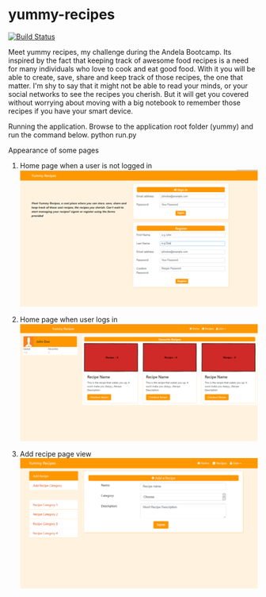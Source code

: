 # yummy-recipes
[![Build Status](https://travis-ci.org/dennisja/yummy-recipes.svg?branch=create_user)](https://travis-ci.org/dennisja/yummy-recipes)

Meet yummy recipes, my challenge during the Andela Bootcamp. Its inspired by the fact that keeping track of awesome food recipes is a need for many individuals who love to cook and eat good food. With it you will be able to create, save, share and keep track of those recipes, the one that matter. I'm shy to say that it might not be able to read your minds, or your social networks to see the recipes you cherish. But it will get you covered without worrying about moving with a big notebook to remember those recipes if you have your smart device.

Running the application.
Browse to the application root folder (yummy) and run the command below.
python run.py

Appearance of some pages
1. Home page when a user is not logged in
![Home Page when logged out](https://github.com/dennisja/yummy-recipes/blob/master/Designs/finished_pages/yummy_home.PNG "Home Page")

2. Home page when user logs in
![Home Page when logged in](https://github.com/dennisja/yummy-recipes/blob/master/Designs/finished_pages/yummy_home_on_login.PNG "Home Page when user logs in")

3. Add recipe page view
![Home Page when logged in](https://github.com/dennisja/yummy-recipes/blob/master/Designs/finished_pages/add_a_recipe.PNG "Home Page when user logs in")
